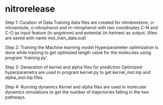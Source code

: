 # nitrorelease

Step 1: Curation of Data
Training data files are created for nitrobenzene, o-nitroanisole, o-nitrophenol and m-nitrophenol with two coordinates C-N and C-O as input feature (in angstrom) and potential (in hartree) as output. (files are saved with name mol_train_data.out)


Step 2: Training the Machine learning model
Hyperparameter optimization is done while training to get optimized length value for the molecules using program 'training.py'.

Step 3: Generation of kernel and alpha files for prediction
Optimized hyperparametrs are used in program kernel.py to get kernel_mol.inp and alpha_mol.inp files.

Step 4: Running dynamics
Kernel and alpha files are used in molecular dynamics simulations to get the number of trajectories falling in the two pathways. 
